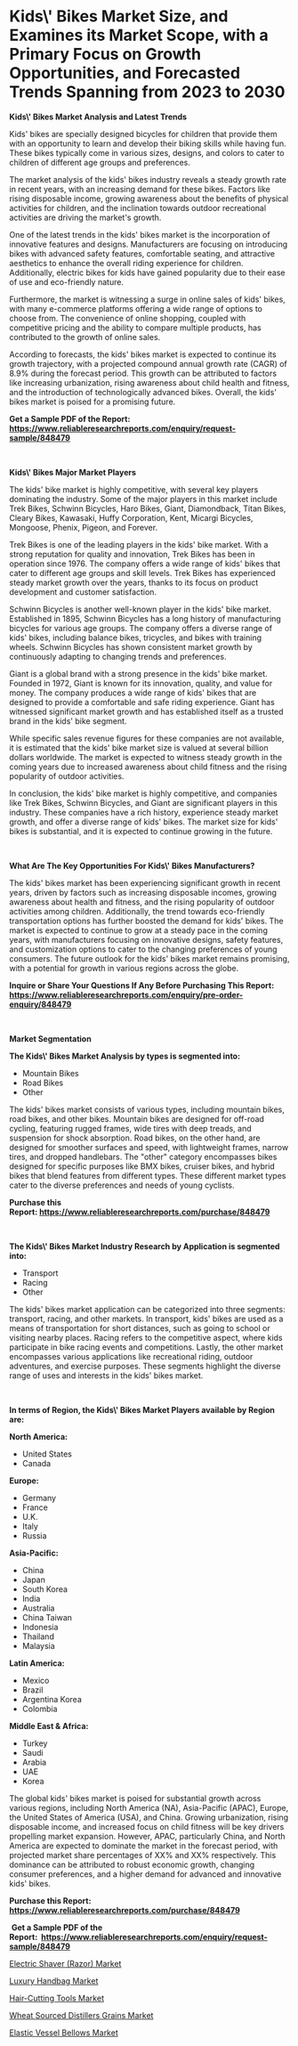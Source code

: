 <p><h1>Kids\' Bikes Market Size, and Examines its Market Scope, with a Primary Focus on Growth Opportunities, and Forecasted Trends Spanning from 2023 to 2030</h1></p><p><strong>Kids\' Bikes Market Analysis and Latest Trends</strong></p>
<p><p>Kids' bikes are specially designed bicycles for children that provide them with an opportunity to learn and develop their biking skills while having fun. These bikes typically come in various sizes, designs, and colors to cater to children of different age groups and preferences.</p><p>The market analysis of the kids' bikes industry reveals a steady growth rate in recent years, with an increasing demand for these bikes. Factors like rising disposable income, growing awareness about the benefits of physical activities for children, and the inclination towards outdoor recreational activities are driving the market's growth.</p><p>One of the latest trends in the kids' bikes market is the incorporation of innovative features and designs. Manufacturers are focusing on introducing bikes with advanced safety features, comfortable seating, and attractive aesthetics to enhance the overall riding experience for children. Additionally, electric bikes for kids have gained popularity due to their ease of use and eco-friendly nature.</p><p>Furthermore, the market is witnessing a surge in online sales of kids' bikes, with many e-commerce platforms offering a wide range of options to choose from. The convenience of online shopping, coupled with competitive pricing and the ability to compare multiple products, has contributed to the growth of online sales.</p><p>According to forecasts, the kids' bikes market is expected to continue its growth trajectory, with a projected compound annual growth rate (CAGR) of 8.9% during the forecast period. This growth can be attributed to factors like increasing urbanization, rising awareness about child health and fitness, and the introduction of technologically advanced bikes. Overall, the kids' bikes market is poised for a promising future.</p></p>
<p><strong>Get a Sample PDF of the Report:&nbsp; <a href="https://www.reliableresearchreports.com/enquiry/request-sample/848479">https://www.reliableresearchreports.com/enquiry/request-sample/848479</a></strong></p>
<p>&nbsp;</p>
<p><strong>Kids\' Bikes Major Market Players</strong></p>
<p><p>The kids' bike market is highly competitive, with several key players dominating the industry. Some of the major players in this market include Trek Bikes, Schwinn Bicycles, Haro Bikes, Giant, Diamondback, Titan Bikes, Cleary Bikes, Kawasaki, Huffy Corporation, Kent, Micargi Bicycles, Mongoose, Phenix, Pigeon, and Forever.</p><p>Trek Bikes is one of the leading players in the kids' bike market. With a strong reputation for quality and innovation, Trek Bikes has been in operation since 1976. The company offers a wide range of kids' bikes that cater to different age groups and skill levels. Trek Bikes has experienced steady market growth over the years, thanks to its focus on product development and customer satisfaction.</p><p>Schwinn Bicycles is another well-known player in the kids' bike market. Established in 1895, Schwinn Bicycles has a long history of manufacturing bicycles for various age groups. The company offers a diverse range of kids' bikes, including balance bikes, tricycles, and bikes with training wheels. Schwinn Bicycles has shown consistent market growth by continuously adapting to changing trends and preferences.</p><p>Giant is a global brand with a strong presence in the kids' bike market. Founded in 1972, Giant is known for its innovation, quality, and value for money. The company produces a wide range of kids' bikes that are designed to provide a comfortable and safe riding experience. Giant has witnessed significant market growth and has established itself as a trusted brand in the kids' bike segment.</p><p>While specific sales revenue figures for these companies are not available, it is estimated that the kids' bike market size is valued at several billion dollars worldwide. The market is expected to witness steady growth in the coming years due to increased awareness about child fitness and the rising popularity of outdoor activities.</p><p>In conclusion, the kids' bike market is highly competitive, and companies like Trek Bikes, Schwinn Bicycles, and Giant are significant players in this industry. These companies have a rich history, experience steady market growth, and offer a diverse range of kids' bikes. The market size for kids' bikes is substantial, and it is expected to continue growing in the future.</p></p>
<p>&nbsp;</p>
<p><strong>What Are The Key Opportunities For Kids\' Bikes Manufacturers?</strong></p>
<p><p>The kids' bikes market has been experiencing significant growth in recent years, driven by factors such as increasing disposable incomes, growing awareness about health and fitness, and the rising popularity of outdoor activities among children. Additionally, the trend towards eco-friendly transportation options has further boosted the demand for kids' bikes. The market is expected to continue to grow at a steady pace in the coming years, with manufacturers focusing on innovative designs, safety features, and customization options to cater to the changing preferences of young consumers. The future outlook for the kids' bikes market remains promising, with a potential for growth in various regions across the globe.</p></p>
<p><strong>Inquire or Share Your Questions If Any Before Purchasing This Report: <a href="https://www.reliableresearchreports.com/enquiry/pre-order-enquiry/848479">https://www.reliableresearchreports.com/enquiry/pre-order-enquiry/848479</a></strong></p>
<p>&nbsp;</p>
<p><strong>Market Segmentation</strong></p>
<p><strong>The Kids\' Bikes Market Analysis by types is segmented into:</strong></p>
<p><ul><li>Mountain Bikes</li><li>Road Bikes</li><li>Other</li></ul></p>
<p><p>The kids' bikes market consists of various types, including mountain bikes, road bikes, and other bikes. Mountain bikes are designed for off-road cycling, featuring rugged frames, wide tires with deep treads, and suspension for shock absorption. Road bikes, on the other hand, are designed for smoother surfaces and speed, with lightweight frames, narrow tires, and dropped handlebars. The "other" category encompasses bikes designed for specific purposes like BMX bikes, cruiser bikes, and hybrid bikes that blend features from different types. These different market types cater to the diverse preferences and needs of young cyclists.</p></p>
<p><strong>Purchase this Report:&nbsp;<a href="https://www.reliableresearchreports.com/purchase/848479">https://www.reliableresearchreports.com/purchase/848479</a></strong></p>
<p>&nbsp;</p>
<p><strong>The Kids\' Bikes Market Industry Research by Application is segmented into:</strong></p>
<p><ul><li>Transport</li><li>Racing</li><li>Other</li></ul></p>
<p><p>The kids' bikes market application can be categorized into three segments: transport, racing, and other markets. In transport, kids' bikes are used as a means of transportation for short distances, such as going to school or visiting nearby places. Racing refers to the competitive aspect, where kids participate in bike racing events and competitions. Lastly, the other market encompasses various applications like recreational riding, outdoor adventures, and exercise purposes. These segments highlight the diverse range of uses and interests in the kids' bikes market.</p></p>
<p>&nbsp;</p>
<p><strong>In terms of Region, the Kids\' Bikes Market Players available by Region are:</strong></p>
<p>
    <p> <strong> North America: </strong>
        <ul>
            <li>United States</li>
            <li>Canada</li>
        </ul>
        </p> 
    <p> <strong> Europe: </strong>
        <ul>
            <li>Germany</li>
            <li>France</li>
            <li>U.K.</li>
            <li>Italy</li>
            <li>Russia</li>
        </ul>
        </p> 
    <p> <strong> Asia-Pacific: </strong>
        <ul>
            <li>China</li>
            <li>Japan</li>
            <li>South Korea</li>
            <li>India</li>
            <li>Australia</li>
            <li>China Taiwan</li>
            <li>Indonesia</li>
            <li>Thailand</li>
            <li>Malaysia</li>
        </ul>
        </p> 
    <p> <strong> Latin America: </strong>
        <ul>
            <li>Mexico</li>
            <li>Brazil</li>
            <li>Argentina Korea</li>
            <li>Colombia</li>
        </ul>
        </p> 
    <p> <strong> Middle East & Africa: </strong>
        <ul>
            <li>Turkey</li>
            <li>Saudi</li>
            <li>Arabia</li>
            <li>UAE</li>
            <li>Korea</li>
        </ul>
    </p>
    </p>
<p><p>The global kids' bikes market is poised for substantial growth across various regions, including North America (NA), Asia-Pacific (APAC), Europe, the United States of America (USA), and China. Growing urbanization, rising disposable income, and increased focus on child fitness will be key drivers propelling market expansion. However, APAC, particularly China, and North America are expected to dominate the market in the forecast period, with projected market share percentages of XX% and XX% respectively. This dominance can be attributed to robust economic growth, changing consumer preferences, and a higher demand for advanced and innovative kids' bikes.</p></p>
<p><strong>Purchase this Report: <a href="https://www.reliableresearchreports.com/purchase/848479">https://www.reliableresearchreports.com/purchase/848479</a></strong></p>
<p>&nbsp;<strong>Get a Sample PDF of the Report:&nbsp;&nbsp;<a href="https://www.reliableresearchreports.com/enquiry/request-sample/848479">https://www.reliableresearchreports.com/enquiry/request-sample/848479</a></strong></p>
<p><strong></strong></p>
<p><p><a href="https://www.linkedin.com/pulse/decoding-electric-shaver-razor-market-deep-dive-latest/">Electric Shaver (Razor) Market</a></p><p><a href="https://github.com/NorbertYates/Market-Research-Report-List-2/blob/main/luxury-handbag-market.md">Luxury Handbag Market</a></p><p><a href="https://www.linkedin.com/pulse/hair-cutting-tools-market-share-amp-new-trends-analysis-report/">Hair-Cutting Tools Market</a></p><p><a href="https://medium.com/@lacyquitzon/wheat-sourced-distillers-grains-market-research-report-its-history-and-forecast-2023-to-2030-8e1412803273">Wheat Sourced Distillers Grains Market</a></p><p><a href="https://medium.com/@vergiekunze/elastic-vessel-bellows-market-report-reveals-the-latest-trends-and-growth-opportunities-of-this-0dd2fd9977d3">Elastic Vessel Bellows Market</a></p></p>